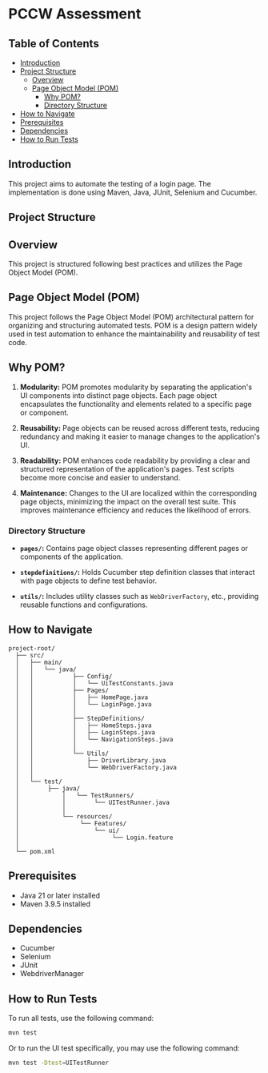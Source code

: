 # PCCW Assessment

## Table of Contents

- [Introduction](#introduction)
- [Project Structure](#project-structure)
  - [Overview](#overview)
  - [Page Object Model (POM)](#page-object-model-pom)
    - [Why POM?](#why-pom)
    - [Directory Structure](#directory-structure)
- [How to Navigate](#how-to-navigate)
- [Prerequisites](#prerequisites)
- [Dependencies](#dependencies)
- [How to Run Tests](#how-to-run-tests)


## Introduction

This project aims to automate the testing of a login page. The implementation is done using Maven, Java, JUnit, Selenium and Cucumber.

## Project Structure
## Overview

This project is structured following best practices and utilizes the Page Object Model (POM).

## Page Object Model (POM)

This project follows the Page Object Model (POM) architectural pattern for organizing and structuring automated tests. 
POM is a design pattern widely used in test automation to enhance the maintainability and reusability of test code.

## Why POM?

1. **Modularity:** POM promotes modularity by separating the application's UI components into distinct page objects. Each page object encapsulates the functionality and elements related to a specific page or component.

2. **Reusability:** Page objects can be reused across different tests, reducing redundancy and making it easier to manage changes to the application's UI.

3. **Readability:** POM enhances code readability by providing a clear and structured representation of the application's pages. Test scripts become more concise and easier to understand.

4. **Maintenance:** Changes to the UI are localized within the corresponding page objects, minimizing the impact on the overall test suite. This improves maintenance efficiency and reduces the likelihood of errors.
### Directory Structure

- **`pages/`:** Contains page object classes representing different pages or components of the application.

- **`stepdefinitions/`:** Holds Cucumber step definition classes that interact with page objects to define test behavior.

- **`utils/`:** Includes utility classes such as `WebDriverFactory`, etc., providing reusable functions and configurations.

## How to Navigate

```plaintext
project-root/
  ├── src/
  │   ├── main/
  │   │   └── java/
  │   │           ├── Config/        
  │   │           │   └── UiTestConstants.java
  │   │           ├── Pages/
  │   │           │   ├── HomePage.java
  │   │           │   └── LoginPage.java
  │   │           │
  │   │           ├── StepDefinitions/
  │   │           │   ├── HomeSteps.java
  │   │           │   ├── LoginSteps.java
  │   │           │   └── NavigationSteps.java
  │   │           │
  │   │           └── Utils/
  │   │               ├── DriverLibrary.java
  │   │               └── WebDriverFactory.java
  │   │
  │   └── test/
  │        ├── java/
  │            │   └── TestRunners/
  │            │        └── UITestRunner.java
  │            │
  │            └── resources/
  │                 └── Features/
  │                     └── ui/
  │                          └── Login.feature
  │   
  └── pom.xml
```
## Prerequisites

- Java 21 or later installed
- Maven 3.9.5 installed

## Dependencies

-  Cucumber
-  Selenium
-  JUnit
-  WebdriverManager 

## How to Run Tests

To run all tests, use the following command:
```bash
mvn test

```
Or to run the UI test specifically, you may use the following command:
```bash
mvn test -Dtest=UITestRunner

```